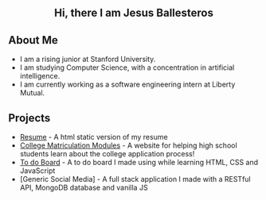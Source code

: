 ## <div align="center"> Hi, there I am Jesus Ballesteros</div>

## About Me
* I am a rising junior at Stanford University.
* I am studying Computer Science, with a concentration in artificial intelligence.
* I am currently working as a software engineering intern at Liberty Mutual.

## Projects
* [Resume](https://jesusb25.github.io/html-resume/) - A html static version of my resume
* [College Matriculation Modules](https://jesusb25.github.io/CollegeTracker/) - A website for helping high school students learn about the college application process!
* [To do Board](https://jesusb25.github.io/Project2_ToDoBoard/) - A to do board I made using while learning HTML, CSS and JavaScript
* [Generic Social Media] -  A full stack application I made with a RESTful API, MongoDB database and vanilla JS
